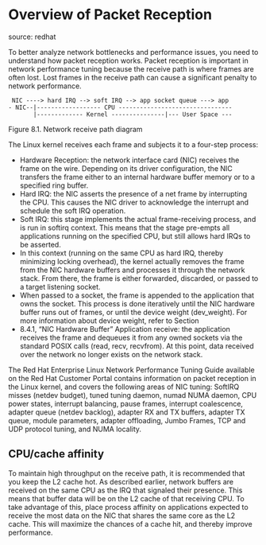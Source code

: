 # Overview of Packet Reception
source: redhat

To better analyze network bottlenecks and performance issues, you 
need to understand how packet reception works. Packet reception 
is important in network performance tuning because the receive path 
is where frames are often lost. Lost frames in the receive path 
can cause a significant penalty to network performance. 

```
 NIC ----> hard IRQ --> soft IRQ --> app socket queue ---> app
- NIC--|------------------ CPU --------------------------------
       |------------- Kernel ---------------|--- User Space ---
```
Figure 8.1. Network receive path diagram

The Linux kernel receives each frame and subjects it to 
a four-step process:
- Hardware Reception: the network interface card 
(NIC) receives the frame on the wire. Depending 
on its driver configuration, the NIC transfers the 
frame either to an internal hardware buffer memory or 
to a specified ring buffer.
- Hard IRQ: the NIC asserts the presence of a net frame 
by interrupting the CPU. This causes the NIC driver to 
acknowledge the interrupt and schedule the soft IRQ operation.
- Soft IRQ: this stage implements the actual frame-receiving 
process, and is run in softirq context. This means that the 
stage pre-empts all applications running on the specified CPU,
 but still allows hard IRQs to be asserted.
- In this context (running on the same CPU as hard IRQ, thereby 
minimizing locking overhead), the kernel actually removes the frame 
from the NIC hardware buffers and processes it through the network 
stack. From there, the frame is either forwarded, discarded, or passed 
to a target listening socket.
- When passed to a socket, the frame is appended to the 
application that owns the socket. This process is done iteratively until the 
NIC hardware buffer runs out of frames, or until the device weight 
(dev_weight). For more information about device weight, refer to Section 
- 8.4.1, “NIC Hardware Buffer” Application receive: the application 
receives the frame and dequeues it from any owned sockets 
via the standard POSIX calls (read, recv, recvfrom). At this point, 
data received over the network no longer exists on the network stack. 

The Red Hat Enterprise Linux Network Performance Tuning Guide available on the Red 
Hat Customer Portal contains information on packet reception in the Linux kernel, 
and covers the following areas of NIC tuning: SoftIRQ misses (netdev budget), tuned 
tuning daemon, numad NUMA daemon, CPU power states, interrupt balancing, pause frames,
 interrupt coalescence, adapter queue (netdev backlog), adapter RX and TX buffers, 
adapter TX queue, module parameters, adapter offloading, Jumbo Frames, TCP and UDP 
protocol tuning, and NUMA locality.
 
## CPU/cache affinity
To maintain high throughput on the receive path, it is recommended that 
you keep the L2 cache hot. As described earlier, network buffers 
are received on the same CPU as the IRQ that signaled their presence. 
This means that buffer data will be on the L2 cache of that receiving CPU.
To take advantage of this, place process affinity on applications expected to receive the most data on the NIC that shares the same core as the L2 cache. This will maximize the chances of a cache hit, and thereby improve performance. 
